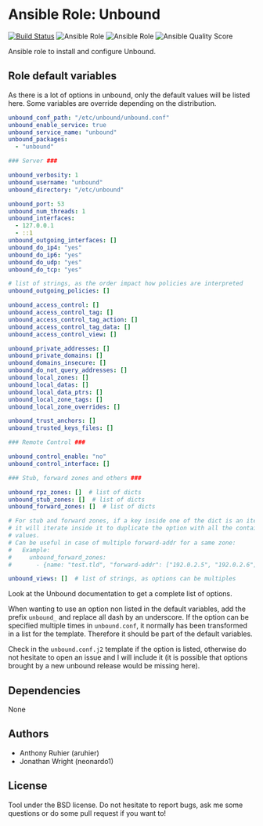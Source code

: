 Ansible Role: Unbound
=====================

[![Build Status](https://travis-ci.org/aruhier/ansible-role-unbound.svg?branch=master)](https://travis-ci.org/aruhier/ansible-role-unbound)
![Ansible Role](https://img.shields.io/ansible/role/41179)
![Ansible Role](https://img.shields.io/ansible/role/d/41179)
![Ansible Quality Score](https://img.shields.io/ansible/quality/41179)

Ansible role to install and configure Unbound.

Role default variables
----------------------

As there is a lot of options in unbound, only the default values will be listed
here.
Some variables are override depending on the distribution.

```yaml
unbound_conf_path: "/etc/unbound/unbound.conf"
unbound_enable_service: true
unbound_service_name: "unbound"
unbound_packages:
  - "unbound"

### Server ###

unbound_verbosity: 1
unbound_username: "unbound"
unbound_directory: "/etc/unbound"

unbound_port: 53
unbound_num_threads: 1
unbound_interfaces:
  - 127.0.0.1
  - ::1
unbound_outgoing_interfaces: []
unbound_do_ip4: "yes"
unbound_do_ip6: "yes"
unbound_do_udp: "yes"
unbound_do_tcp: "yes"

# list of strings, as the order impact how policies are interpreted
unbound_outgoing_policies: []

unbound_access_control: []
unbound_access_control_tag: []
unbound_access_control_tag_action: []
unbound_access_control_tag_data: []
unbound_access_control_view: []

unbound_private_addresses: []
unbound_private_domains: []
unbound_domains_insecure: []
unbound_do_not_query_addresses: []
unbound_local_zones: []
unbound_local_datas: []
unbound_local_data_ptrs: []
unbound_local_zone_tags: []
unbound_local_zone_overrides: []

unbound_trust_anchors: []
unbound_trusted_keys_files: []

### Remote Control ###

unbound_control_enable: "no"
unbound_control_interface: []

### Stub, forward zones and others ###

unbound_rpz_zones: []  # list of dicts
unbound_stub_zones: []  # list of dicts
unbound_forward_zones: []  # list of dicts

# For stub and forward zones, if a key inside one of the dict is an iterable,
# it will iterate inside it to duplicate the option with all the contained
# values.
# Can be useful in case of multiple forward-addr for a same zone:
#   Example:
#     unbound_forward_zones:
#       - {name: "test.tld", "forward-addr": ["192.0.2.5", "192.0.2.6"]}

unbound_views: []  # list of strings, as options can be multiples
```

Look at the Unbound documentation to get a complete list of options.

When wanting to use an option non listed in the default variables, add the
prefix `unbound_` and replace all dash by an underscore.
If the option can be specified multiple times in `unbound.conf`, it normally
has been transformed in a list for the template. Therefore it should be part of
the default variables.

Check in the `unbound.conf.j2` template if the option is listed, otherwise do
not hesitate to open an issue and I will include it (it is possible that
options brought by a new unbound release would be missing here).

Dependencies
------------

None

Authors
-------

  * Anthony Ruhier (aruhier)
  * Jonathan Wright (neonardo1)

License
-------

Tool under the BSD license. Do not hesitate to report bugs, ask me some
questions or do some pull request if you want to!
